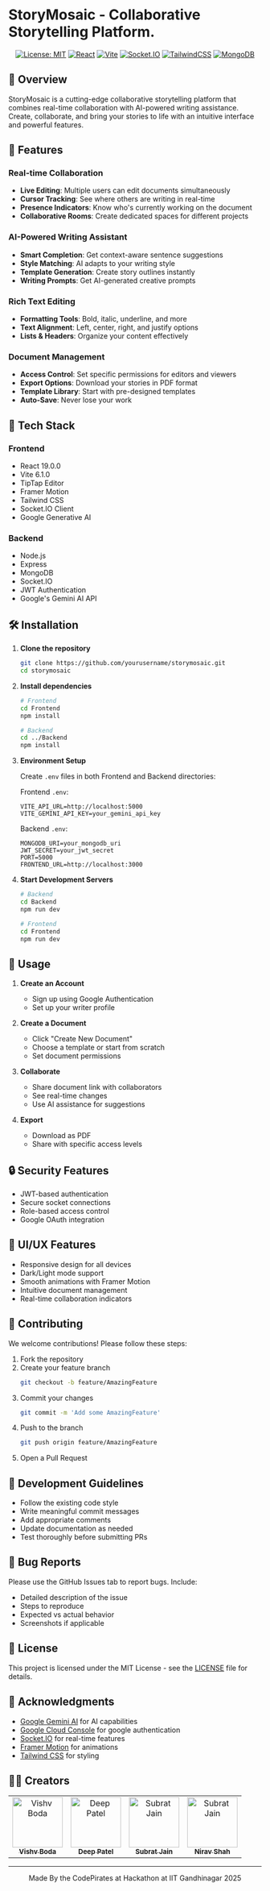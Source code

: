 # StoryMosaic - Collaborative Storytelling Platform.

<div align="center">
<!--   <img src="./favicon.ico" alt="StoryMosaic Logo" width="200"/> -->
  
  [![License: MIT](https://img.shields.io/badge/License-MIT-blue.svg)](https://opensource.org/licenses/MIT)
  [![React](https://img.shields.io/badge/React-19.0.0-61dafb.svg)](https://reactjs.org/)
  [![Vite](https://img.shields.io/badge/Vite-6.1.0-646cff.svg)](https://vitejs.dev/)
  [![Socket.IO](https://img.shields.io/badge/Socket.IO-4.8.1-010101.svg)](https://socket.io/)
  [![TailwindCSS](https://img.shields.io/badge/Tailwind-3.4.17-38bdf8.svg)](https://tailwindcss.com/)
  [![MongoDB](https://img.shields.io/badge/MongoDB-7.8.6-4db33d.svg)](https://www.mongodb.com/)
</div>

## 🎯 Overview

StoryMosaic is a cutting-edge collaborative storytelling platform that combines real-time collaboration with AI-powered writing assistance. Create, collaborate, and bring your stories to life with an intuitive interface and powerful features.

## 🌟 Features

### Real-time Collaboration
- **Live Editing**: Multiple users can edit documents simultaneously
- **Cursor Tracking**: See where others are writing in real-time
- **Presence Indicators**: Know who's currently working on the document
- **Collaborative Rooms**: Create dedicated spaces for different projects

### AI-Powered Writing Assistant
- **Smart Completion**: Get context-aware sentence suggestions
- **Style Matching**: AI adapts to your writing style
- **Template Generation**: Create story outlines instantly
- **Writing Prompts**: Get AI-generated creative prompts

### Rich Text Editing
- **Formatting Tools**: Bold, italic, underline, and more
- **Text Alignment**: Left, center, right, and justify options
- **Lists & Headers**: Organize your content effectively

### Document Management
- **Access Control**: Set specific permissions for editors and viewers
- **Export Options**: Download your stories in PDF format
- **Template Library**: Start with pre-designed templates
- **Auto-Save**: Never lose your work

## 🚀 Tech Stack

### Frontend
- React 19.0.0
- Vite 6.1.0
- TipTap Editor
- Framer Motion
- Tailwind CSS
- Socket.IO Client
- Google Generative AI

### Backend
- Node.js
- Express
- MongoDB
- Socket.IO
- JWT Authentication
- Google's Gemini AI API

## 🛠️ Installation

1. **Clone the repository**
   ```bash
   git clone https://github.com/yourusername/storymosaic.git
   cd storymosaic
   ```

2. **Install dependencies**
   ```bash
   # Frontend
   cd Frontend
   npm install

   # Backend
   cd ../Backend
   npm install
   ```

3. **Environment Setup**

   Create `.env` files in both Frontend and Backend directories:

   Frontend `.env`:
   ```env
   VITE_API_URL=http://localhost:5000
   VITE_GEMINI_API_KEY=your_gemini_api_key
   ```

   Backend `.env`:
   ```env
   MONGODB_URI=your_mongodb_uri
   JWT_SECRET=your_jwt_secret
   PORT=5000
   FRONTEND_URL=http://localhost:3000
   ```

4. **Start Development Servers**
   ```bash
   # Backend
   cd Backend
   npm run dev

   # Frontend
   cd Frontend
   npm run dev
   ```

## 📱 Usage

1. **Create an Account**
   - Sign up using Google Authentication
   - Set up your writer profile

2. **Create a Document**
   - Click "Create New Document"
   - Choose a template or start from scratch
   - Set document permissions

3. **Collaborate**
   - Share document link with collaborators
   - See real-time changes
   - Use AI assistance for suggestions

4. **Export**
   - Download as PDF
   - Share with specific access levels

## 🔒 Security Features

- JWT-based authentication
- Secure socket connections
- Role-based access control
- Google OAuth integration

## 🎨 UI/UX Features

- Responsive design for all devices
- Dark/Light mode support
- Smooth animations with Framer Motion
- Intuitive document management
- Real-time collaboration indicators

## 🤝 Contributing

We welcome contributions! Please follow these steps:

1. Fork the repository
2. Create your feature branch
   ```bash
   git checkout -b feature/AmazingFeature
   ```
3. Commit your changes
   ```bash
   git commit -m 'Add some AmazingFeature'
   ```
4. Push to the branch
   ```bash
   git push origin feature/AmazingFeature
   ```
5. Open a Pull Request

## 📝 Development Guidelines

- Follow the existing code style
- Write meaningful commit messages
- Add appropriate comments
- Update documentation as needed
- Test thoroughly before submitting PRs

## 🐛 Bug Reports

Please use the GitHub Issues tab to report bugs. Include:
- Detailed description of the issue
- Steps to reproduce
- Expected vs actual behavior
- Screenshots if applicable

## 📄 License

This project is licensed under the MIT License - see the [LICENSE](LICENSE) file for details.

## 🙏 Acknowledgments

- [Google Gemini AI](https://ai.google.dev/) for AI capabilities
- [Google Cloud Console](https://console.cloud.google.com/) for google authentication
- [Socket.IO](https://socket.io/) for real-time features
- [Framer Motion](https://www.framer.com/motion/) for animations
- [Tailwind CSS](https://tailwindcss.com/) for styling

## 👨‍💻 Creators

<div align="center">
  <table>
    <tr>
      <td align="center">
        <a href="https://github.com/vishv0407">
          <img src="https://avatars.githubusercontent.com/u/126045993?v=4" width="100px;" alt="Vishv Boda"/>
          <br />
          <sub><b>Vishv Boda</b></sub>
        </a>
      </td>
      <td align="center">
        <a href="https://github.com/DataWizard1631">
          <img src=https://avatars.githubusercontent.com/u/143613914?v=4" width="100px;" alt="Deep Patel"/>
          <br />
          <sub><b>Deep Patel</b></sub>
        </a>
      </td>
      <td align="center">
        <a href="https://github.com/CodexKnight-ai">
          <img src="https://avatars.githubusercontent.com/u/148789243?v=4" width="100px;" alt="Subrat Jain"/>
          <br />
          <sub><b>Subrat Jain</b></sub>
        </a>
      </td>
      <td align="center">
        <a href="https://github.com/NiravShah1729">
          <img src="https://avatars.githubusercontent.com/u/199188656?v=4" width="100px;" alt="Subrat Jain"/>
          <br />
          <sub><b>Nirav Shah</b></sub>
        </a>
      </td>
    </tr>
  </table>
</div>

---

<div align="center">
  Made By the CodePirates at Hackathon at IIT Gandhinagar 2025
</div>
